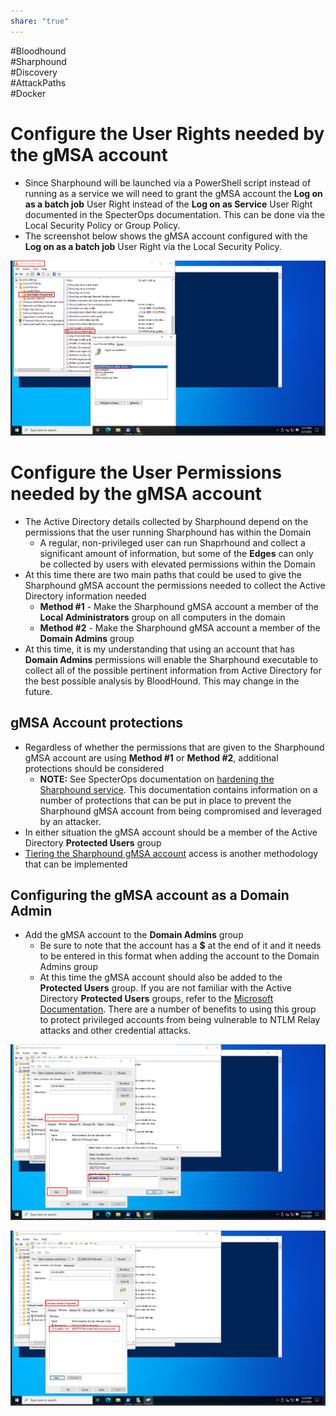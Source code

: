 ```yaml
---
share: "true"
---
```

  
	  
#Bloodhound  
#Sharphound  
#Discovery  
#AttackPaths  
#Docker   
  
  
# Configure the User Rights needed by the gMSA account  
  
- Since Sharphound will be launched via a PowerShell script instead of running as a service we will need to grant the gMSA account the **Log on as a batch job** User Right instead of the **Log on as Service** User Right documented in the SpecterOps documentation. This can be done via the Local Security Policy or Group Policy.  
- The screenshot below shows the gMSA account configured with the **Log on as a batch job** User Right via the Local Security Policy.  
  
![](./PenTesting/Bloodhound%20&%20SharpHound/_resources/Pasted%20image%2020250321121808.png)  
  
# Configure the User Permissions needed by the gMSA account  
  
- The Active Directory details collected by Sharphound depend on the permissions that the user running Sharphound has within the Domain  
	- A regular, non-privileged user can run Shaprhound and collect a significant amount of information, but some of the **Edges** can only be collected by users with elevated permissions within the Domain  
- At this time there are two main paths that could be used to give the Sharphound gMSA account the permissions needed to collect the Active Directory information needed  
	- **Method #1** - Make the Sharphound gMSA account a member of the **Local Administrators** group on all computers in the domain  
	- **Method #2** - Make the Sharphound gMSA account a member of the **Domain Admins** group  
- At this time, it is my understanding that using an account that has **Domain Admins** permissions will enable the Sharphound executable to collect all of the possible pertinent information from Active Directory for the best possible analysis by BloodHound. This may change in the future.  
  
## gMSA Account protections  
  
- Regardless of whether the permissions that are given to the Sharphound gMSA account are using **Method #1** or **Method #2**, additional protections should be considered  
	- **NOTE:** See SpecterOps documentation on [hardening the Sharphound service](https://bloodhound.specterops.io/manage-bloodhound/securing-bloodhound-and-collectors/sharphound-hardening). This documentation contains information on a number of protections that can be put in place to prevent the Sharphound gMSA account from being compromised and leveraged by an attacker.  
- In either situation the gMSA account should be a member of the Active Directory **Protected Users** group  
- [Tiering the Sharphound gMSA account](https://bloodhound.specterops.io/install-data-collector/install-sharphound/tiered-collector-strategy) access is another methodology that can be implemented  
  
## Configuring the gMSA account as a Domain Admin  
  
- Add the gMSA account to the **Domain Admins** group  
	- Be sure to note that the account has a **$** at the end of it and it needs to be entered in this format when adding the account to the Domain Admins group  
	- At this time the gMSA account should also be added to the **Protected Users** group. If you are not familiar with the Active Directory **Protected Users** groups, refer to the [Microsoft Documentation](https://learn.microsoft.com/en-us/windows-server/security/credentials-protection-and-management/protected-users-security-group). There are a number of benefits to using this group to protect privileged accounts from being vulnerable to NTLM Relay attacks and other credential attacks.  
  
![](./PenTesting/Bloodhound%20&%20SharpHound/_resources/Pasted%20image%2020250321122304.png)  
  
![](./PenTesting/Bloodhound%20&%20SharpHound/_resources/Pasted%20image%2020250321122339.png)  
  
